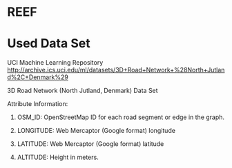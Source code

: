 REEF
====


Used Data Set
=======
UCI Machine Learning Repository
http://archive.ics.uci.edu/ml/datasets/3D+Road+Network+%28North+Jutland%2C+Denmark%29

3D Road Network (North Jutland, Denmark) Data Set 

Attribute Information:
1. OSM_ID: OpenStreetMap ID for each road segment or edge in the graph. 

2. LONGITUDE: Web Mercaptor (Google format) longitude 

3. LATITUDE: Web Mercaptor (Google format) latitude 

4. ALTITUDE: Height in meters. 
